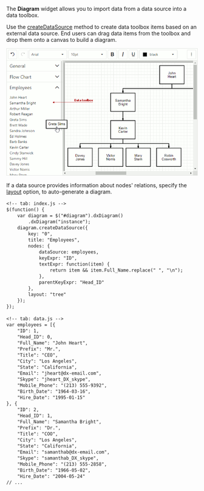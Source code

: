 The **Diagram** widget allows you to import data from a data source into a data toolbox.

Use the [createDataSource](/api-reference/10%20UI%20Widgets/dxDiagram/3%20Methods/createDataSource(parameters).md '/Documentation/ApiReference/UI_Widgets/dxDiagram/Methods/#createDataSourceparameters') method to create data toolbox items based on an external data source. End users can drag data items from the toolbox and drop them onto a canvas to build a diagram. 

![Diagram control data toolbox](/images/diagram/data-toolbox.png)

If a data source provides information about nodes' relations, specify the [layout](/api-reference/10%20UI%20Widgets/dxDiagram/1%20Configuration/layout.md '/Documentation/ApiReference/UI_Widgets/dxDiagram/Configuration/#layout') option, to auto-generate a diagram. 

    <!-- tab: index.js -->
    $(function() {
        var diagram = $("#diagram").dxDiagram()
            .dxDiagram("instance");
        diagram.createDataSource({
            key: "0",
            title: "Employees",
            nodes: {
                dataSource: employees,
                keyExpr: "ID",
                textExpr: function(item) {
                    return item && item.Full_Name.replace(" ", "\n");
                },
                parentKeyExpr: "Head_ID"
            },
            layout: "tree"
        });
    });

    <!-- tab: data.js -->
    var employees = [{
        "ID": 1,
        "Head_ID": 0,
        "Full_Name": "John Heart",
        "Prefix": "Mr.",
        "Title": "CEO",
        "City": "Los Angeles",
        "State": "California",
        "Email": "jheart@dx-email.com",
        "Skype": "jheart_DX_skype",
        "Mobile_Phone": "(213) 555-9392",
        "Birth_Date": "1964-03-16",
        "Hire_Date": "1995-01-15"
    }, {
        "ID": 2,
        "Head_ID": 1,
        "Full_Name": "Samantha Bright",
        "Prefix": "Dr.",
        "Title": "COO",
        "City": "Los Angeles",
        "State": "California",
        "Email": "samanthab@dx-email.com",
        "Skype": "samanthab_DX_skype",
        "Mobile_Phone": "(213) 555-2858",
        "Birth_Date": "1966-05-02",
        "Hire_Date": "2004-05-24"
    // ...